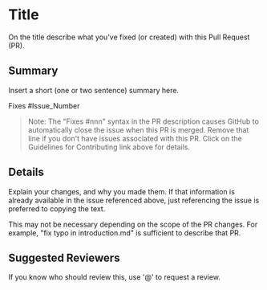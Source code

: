 # Title

On the title describe
what you've fixed (or created) with this Pull Request (PR).

## Summary

Insert a short (one or two sentence) summary here.

Fixes #Issue_Number

>Note: The "Fixes #nnn" syntax in the PR description causes
>GitHub to automatically close the issue when this PR is merged.
> Remove that line if you don't have issues associated with this
> PR. Click on the Guidelines for Contributing link above for details.

## Details

Explain your changes, and why you made them. If that
information is already available in the issue referenced
above, just referencing the issue is preferred to copying
the text.

This may not be necessary depending on the scope of the PR 
changes. For example, "fix typo in introduction.md" is
sufficient to describe that PR.

## Suggested Reviewers

If you know who should review this, use '@' to request a review.
